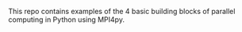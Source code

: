 This repo contains examples of the 4 basic building blocks of parallel computing in Python using MPI4py.

 
